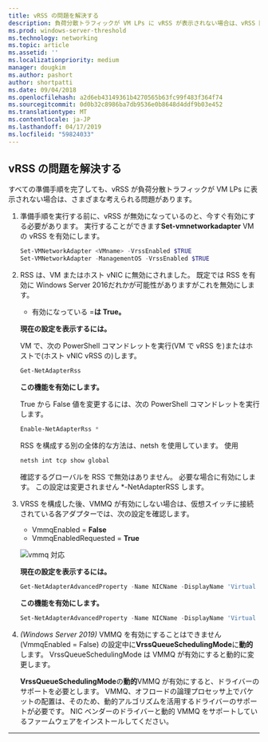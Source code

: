 ```yaml
---
title: vRSS の問題を解決する
description: 負荷分散トラフィックが VM LPs に vRSS が表示されない場合は、vRSS 問題を解決します。
ms.prod: windows-server-threshold
ms.technology: networking
ms.topic: article
ms.assetid: ''
ms.localizationpriority: medium
manager: dougkim
ms.author: pashort
author: shortpatti
ms.date: 09/04/2018
ms.openlocfilehash: a2d6eb43149361b4270565b63fc99f483f364f74
ms.sourcegitcommit: 0d0b32c8986ba7db9536e0b8648d4ddf9b03e452
ms.translationtype: MT
ms.contentlocale: ja-JP
ms.lasthandoff: 04/17/2019
ms.locfileid: "59824033"
---
```

## <a name="resolve-vrss-issues"></a>vRSS の問題を解決する

すべての準備手順を完了しても、vRSS が負荷分散トラフィックが VM LPs に表示されない場合は、さまざまな考えられる問題があります。

1. 準備手順を実行する前に、vRSS が無効になっているのと、今すぐ有効にする必要があります。 実行することができます**Set-vmnetworkadapter** VM の vRSS を有効にします。

   ```PowerShell
   Set-VMNetworkAdapter <VMname> -VrssEnabled $TRUE
   Set-VMNetworkAdapter -ManagementOS -VrssEnabled $TRUE
   ```

2. RSS は、VM またはホスト vNIC に無効にされました。 既定では RSS を有効に Windows Server 2016だれかが可能性がありますがこれを無効にします。 

   - 有効になっている =**は True。**

   **現在の設定を表示するには。** 

   VM で、次の PowerShell コマンドレットを実行\(VM で vRSS を\)またはホストで\(ホスト vNIC vRSS の\)します。

   ```PowerShell
   Get-NetAdapterRss
   ```

   **この機能を有効にします。** 

   True から False 値を変更するには、次の PowerShell コマンドレットを実行します。

   ```PowerShell
   Enable-NetAdapterRss *
   ```
   
   RSS を構成する別の全体的な方法は、netsh を使用しています。 使用 
   
    ```cmd
   netsh int tcp show global
   ```
   
   確認するグローバルを RSS で無効はありません。 必要な場合に有効にします。 この設定は変更されません *-NetAdapterRSS します。

3. VRSS を構成した後、VMMQ が有効にしない場合は、仮想スイッチに接続されている各アダプターでは、次の設定を確認します。

   - VmmqEnabled = **False**
   - VmmqEnabledRequested = **True**

   ![vmmq 対応](../../media/vmmq-enabled.png)

   **現在の設定を表示するには。** 

   ```PowerShell
   Get-NetAdapterAdvancedProperty -Name NICName -DisplayName 'Virtual Switch RSS'
   ```

   **この機能を有効にします。** 

   ```PowerShell
   Set-NetAdapterAdvancedProperty -Name NICName -DisplayName 'Virtual Switch RSS' -DisplayValue Enabled”
   ```
 
4. _(Windows Server 2019)_ VMMQ を有効にすることはできません (VmmqEnabled = False) の設定中に**VrssQueueSchedulingMode**に**動的**します。 VrssQueueSchedulingMode は VMMQ が有効にすると動的に変更します。<p>**VrssQueueSchedulingMode**の**動的**VMMQ が有効にすると、ドライバーのサポートを必要とします。  VMMQ、オフロードの論理プロセッサ上でパケットの配置は、そのため、動的アルゴリズムを活用するドライバーのサポートが必要です。  NIC ベンダーのドライバーと動的 VMMQ をサポートしているファームウェアをインストールしてください。



---
